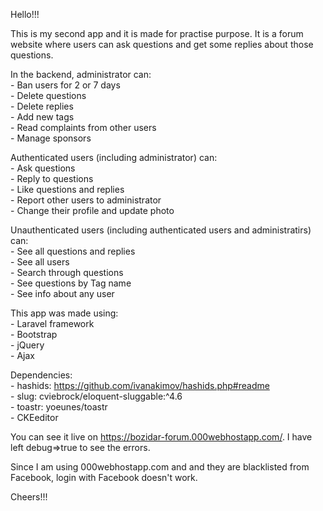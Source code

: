 Hello!!!

This is my second app and it is made for practise purpose. It is a forum website where users can ask questions and get some replies about those questions.

In the backend, administrator can:
<br/>   - Ban users for 2 or 7 days
<br/>   - Delete questions
<br/>   - Delete replies
<br/>   - Add new tags
<br/>   - Read complaints from other users
<br/>   - Manage sponsors

Authenticated users (including administrator) can:
<br/>   - Ask questions
<br/>   - Reply to questions
<br/>   - Like questions and replies
<br/>   - Report other users to administrator
<br/>   - Change their profile and update photo

Unauthenticated users (including authenticated users and administratirs) can:
<br/>   - See all questions and replies
<br/>   - See all users
<br/>   - Search through questions
<br/>   - See questions by Tag name
<br/>   - See info about any user


This app was made using:
<br/>    - Laravel framework
<br/>    - Bootstrap
<br/>    - jQuery
<br/>    - Ajax

Dependencies:
<br/>    - hashids: https://github.com/ivanakimov/hashids.php#readme
<br/>    - slug: cviebrock/eloquent-sluggable:^4.6
<br/>    - toastr: yoeunes/toastr
<br/>    - CKEeditor

You can see it live on https://bozidar-forum.000webhostapp.com/. I have left debug=>true to see the errors.

Since I am using 000webhostapp.com and and they are blacklisted from Facebook, login with Facebook doesn't work.

Cheers!!!
